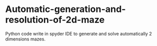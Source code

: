 # Automatic-generation-and-resolution-of-2d-maze
Python code write in spyder IDE to generate and solve automatically 2 dimensions mazes.
